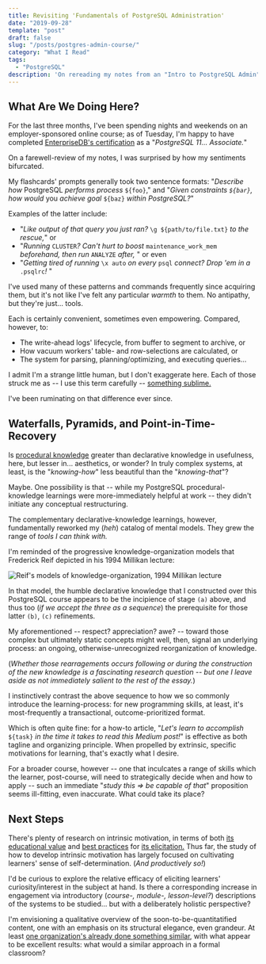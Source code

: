 ```yaml
---
title: Revisiting 'Fundamentals of PostgreSQL Administration'
date: "2019-09-28"
template: "post"
draft: false
slug: "/posts/postgres-admin-course/"
category: "What I Read"
tags:
  - "PostgreSQL"
description: 'On rereading my notes from an "Intro to PostgreSQL Admin" course, I began to consider the beauty of declarative knowledge: and how to leverage it in the classroom.'
---
```


## What Are We Doing Here?

For the last three months, I've been spending nights and weekends on an employer-sponsored online course; as of Tuesday, I'm happy to have completed [EnterpriseDB's certification](https://www.youracclaim.com/badges/db1a7e0c-5b68-4529-a5af-e2f9887fc72d) as a "_PostgreSQL 11... Associate._"

On a farewell-review of my notes, I was surprised by how my sentiments bifurcated.

My flashcards' prompts generally took two sentence formats: "_Describe how_ PostgreSQL _performs process_ `${foo}`," and "_Given constraints `${bar}`, how would_ you _achieve goal_ `${baz}` _within PostgreSQL?_"

Examples of the latter include:

- "_Like output of that query you just ran?_ `\g ${path/to/file.txt}` _to the rescue,_" or
- "_Running_ `CLUSTER`_? Can't hurt to boost_ `maintenance_work_mem` _beforehand, then run_ `ANALYZE` _after,_ " or even
- "_Getting tired of running_ `\x auto` _on every_ `psql` _connect? Drop 'em in a_ `.psqlrc`_!_ "

I've used many of these patterns and commands frequently since acquiring them, but it's not like I've felt any particular _warmth_ to them. No antipathy, but they're just... tools.

Each is certainly convenient, sometimes even empowering. Compared, however, to:

- The write-ahead logs' lifecycle, from buffer to segment to archive, or
- How vacuum workers' table- and row-selections are calculated, or
- The system for parsing, planning/optimizing, and executing queries...

I admit I'm a strange little human, but I don't exaggerate here. Each of those struck me as -- I use this term carefully -- [something sublime.](https://en.wikipedia.org/wiki/A_Philosophical_Enquiry_into_the_Origin_of_Our_Ideas_of_the_Sublime_and_Beautiful)

I've been ruminating on that difference ever since.

## Waterfalls, Pyramids, and Point-in-Time-Recovery

Is [procedural knowledge](https://plato.stanford.edu/entries/knowledge-how/#ProDecKno) greater than declarative knowledge in usefulness, here, but lesser in... aesthetics, or wonder? In truly complex systems, at least, is the "_knowing-how_" less beautiful than the "_knowing-that_"?

Maybe. One possibility is that -- while my PostgreSQL procedural-knowledge learnings were more-immediately helpful at work -- they didn't initiate any conceptual restructuring.

The complementary declarative-knowledge learnings, however, fundamentally reworked my (_heh_) catalog of mental models. They grew the range of _tools I can think with._

I'm reminded of the progressive knowledge-organization models that Frederick Reif depicted in his 1994 Millikan lecture:

![Reif's models of knowledge-organization, 1994 Millikan lecture](/media/reif_millikan_1994.png)

In that model, the humble declarative knowledge that I constructed over this PostgreSQL course appears to be the incipience of stage `(a)` above, and thus too (_if we accept the three as a sequence_) the prerequisite for those latter `(b)`, `(c)` refinements.

My aforementioned -- respect? appreciation? awe? -- toward those complex but ultimately static concepts might well, then, signal an underlying process: an ongoing, otherwise-unrecognized reorganization of knowledge.

(_Whether those rearragements occurs following or during the construction of the new knowledge is a fascinating research question -- but one I leave aside as not immediately salient to the rest of the essay._)

I instinctively contrast the above sequence to how we so commonly introduce the learning-process: for new programming skills, at least, it's most-frequently a transactional, outcome-prioritized format.

Which is often quite fine: for a how-to article, "_Let's learn to accomplish_ `${task}` _in the time it takes to read this Medium post!_" is effective as both tagline and organizing principle. When propelled by extrinsic, specific motivations for learning, that's exactly what I desire.

For a broader course, however -- one that inculcates a range of skills which the learner, post-course, will need to strategically decide when and how to apply -- such an immediate "_study this => be capable of that_" proposition seems ill-fitting, even inaccurate. What could take its place?

## Next Steps

There's plenty of research on intrinsic motivation, in terms of both [its educational value](https://www.apa.org/science/about/psa/2018/06/motivation) and [best practices](https://www.kqed.org/mindshift/53426/four-research-based-strategies-to-ignite-intrinsic-motivation-in-students) for [its elicitation.](https://www.gse.harvard.edu/news/uk/16/09/intrinsically-motivated) Thus far, the study of how to develop intrinsic motivation has largely focused on cultivating learners' sense of self-determination. (_And productively so!_)

I'd be curious to explore the relative efficacy of eliciting learners' curiosity/interest in the subject at hand. Is there a corresponding increase in engagement via introductory (_course-, module-, lesson-level?_) descriptions of the systems to be studied... but with a deliberately holistic perspective?

I'm envisioning a qualitative overview of the soon-to-be-quantitatified content, one with an emphasis on its structural elegance, even grandeur. At least [one organization's already done something similar](https://www.aosabook.org/en/index.html), with what appear to be excellent results: what would a similar approach in a formal classroom?
